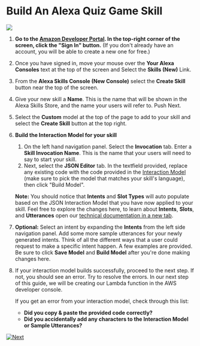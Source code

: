 # Build An Alexa Quiz Game Skill
<img src="https://m.media-amazon.com/images/G/01/mobile-apps/dex/alexa/alexa-skills-kit/tutorials/quiz-game/header._TTH_.png" />


1.  **Go to the [Amazon Developer Portal](http://developer.amazon.com?&sc_category=Owned&sc_channel=RD&sc_campaign=Evangelism2018&sc_publisher=github&sc_content=Survey&sc_detail=quiz-game-nodejs-V2_GUI-1&sc_funnel=Convert&sc_country=WW&sc_medium=Owned_RD_Evangelism2018_github_Survey_quiz-game-nodejs-V2_GUI-1_Convert_WW_beginnersdevs&sc_segment=beginnersdevs).  In the top-right corner of the screen, click the "Sign In" button.**
(If you don't already have an account, you will be able to create a new one for free.)

2.  Once you have signed in, move your mouse over the **Your Alexa Consoles** text at the top of the screen and Select the **Skills (New)** Link.

3.  From the **Alexa Skills Console (New Console)** select the **Create Skill** button near the top of the screen.

4. Give your new skill a **Name**. This is the name that will be shown in the Alexa Skills Store, and the name your users will refer to. Push Next.

5. Select the **Custom** model at the top of the page to add to your skill and select the **Create Skill** button at the top right.

6. **Build the Interaction Model for your skill**
	1. On the left hand navigation panel. Select the **Invocation** tab. Enter a **Skill Invocation Name**. This is the name that your users will need to say to start your skill.
	2. Next, select the **JSON Editor** tab. In the textfield provided, replace any existing code with the code provided in the [Interaction Model](../models) (make sure to pick the model that matches your skill's language), then click "Build Model".

	**Note:** You should notice that **Intents** and **Slot Types** will auto populate based on the JSON Interaction Model that you have now applied to your skill. Feel free to explore the changes here, to learn about **Intents**, **Slots**, and **Utterances** open our [technical documentation in a new tab](https://developer.amazon.com/docs/custom-skills/create-intents-utterances-and-slots.html?&sc_category=Owned&sc_channel=RD&sc_campaign=Evangelism2018&sc_publisher=github&sc_content=Survey&sc_detail=quiz-game-nodejs-V2_GUI-1&sc_funnel=Convert&sc_country=WW&sc_medium=Owned_RD_Evangelism2018_github_Survey_quiz-game-nodejs-V2_GUI-1_Convert_WW_beginnersdevs&sc_segment=beginnersdevs).

7. **Optional:** Select an intent by expanding the **Intents** from the left side navigation panel. Add some more sample utterances for your newly generated intents. Think of all the different ways that a user could request to make a specific intent happen. A few examples are provided. Be sure to click **Save Model** and **Build Model** after you're done making changes here.

8. If your interaction model builds successfully, proceed to the next step. If not, you should see an error. Try to resolve the errors. In our next step of this guide, we will be creating our Lambda function in the AWS developer console.

     If you get an error from your interaction model, check through this list:

     *  **Did you copy & paste the provided code correctly?**
     *  **Did you accidentally add any characters to the Interaction Model or Sample Utterances?**

[![Next](https://m.media-amazon.com/images/G/01/mobile-apps/dex/alexa/alexa-skills-kit/tutorials/general/buttons/button_next_lambda_function._TTH_.png)](./create-aws-hosted-function.md)


